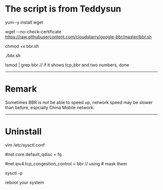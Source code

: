 # The script is from Teddysun

yum -y install wget

wget --no-check-certificate https://raw.githubusercontent.com/cloudstarry/google-bbr/master/bbr.sh

chmod +x bbr.sh

./bbr.sh

lsmod | grep bbr  // if it shows tcp_bbr and two numbers, done

***

# Remark
Sometimes BBR is not be able to speed up, network speed may be slower than before, espcially China Mobile network.

***
# Uninstall

vim /etc/sysctl.conf

#net.core.default_qdisc = fq  

#net.ipv4.tcp_congestion_control = bbr // using # mask them

sysctl -p

reboot  your system
